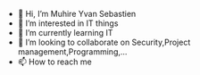 - 👋 Hi, I’m Muhire Yvan Sebastien
- 👀 I’m interested in IT things
- 🌱 I’m currently learning IT
- 💞️ I’m looking to collaborate on Security,Project management,Programming,...
- 📫 How to reach me 

<!---
Seidol/Seidol is a ✨ special ✨ repository because its `README.md` (this file) appears on your GitHub profile.
You can click the Preview link to take a look at your changes.
--->
